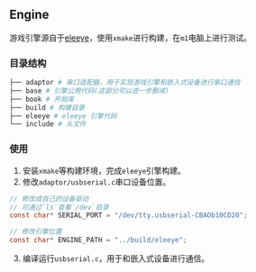 ## Engine

游戏引擎源自于[eleeye](https://github.com/xqbase/eleeye)，使用`xmake`进行构建，在`m1`电脑上进行测试。

### 目录结构

```bash
├── adaptor # 串口适配器，用于实现游戏引擎和嵌入式设备进行串口通信
├── base # 引擎公用代码(这部分可以进一步删减)
├── book # 开局库
├── build # 构建目录
├── eleeye # eleeye 引擎代码
└── include # 头文件
```

### 使用

1. 安装`xmake`等构建环境，完成`eleeye`引擎构建。
2. 修改`adaptor/usbserial.c`串口设备位置。

```c
// 修改成自己的设备驱动
// 可通过`ls`查看`/dev`目录
const char* SERIAL_PORT = "/dev/tty.usbserial-CBAOb10CD20";

// 修改引擎位置
const char* ENGINE_PATH = "../build/eleeye";
```

3. 编译运行`usbserial.c`，用于和嵌入式设备进行通信。

